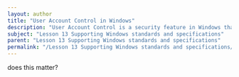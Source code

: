 ```yaml
---
layout: author
title: "User Account Control in Windows"
description: "User Account Control is a security feature in Windows that helps prevent unauthorized changes to the operating system. It does this by prompting for permission or administrator credentials when actions that could potentially affect the system’s operation are initiated. This helps to protect user accounts from malware and prevents accidental changes to system settings. UAC manages the execution of applications with different user privileges and allows users to run applications with standard user permissions while requiring elevated permissions for administrative tasks, ensuring a balance between usability and security."
subject: "Lesson 13 Supporting Windows standards and specifications"
parent: "Lesson 13 Supporting Windows standards and specifications"
permalink: "/Lesson 13 Supporting Windows standards and specifications/User Account Control in Windows/"
---
```


does this matter?
